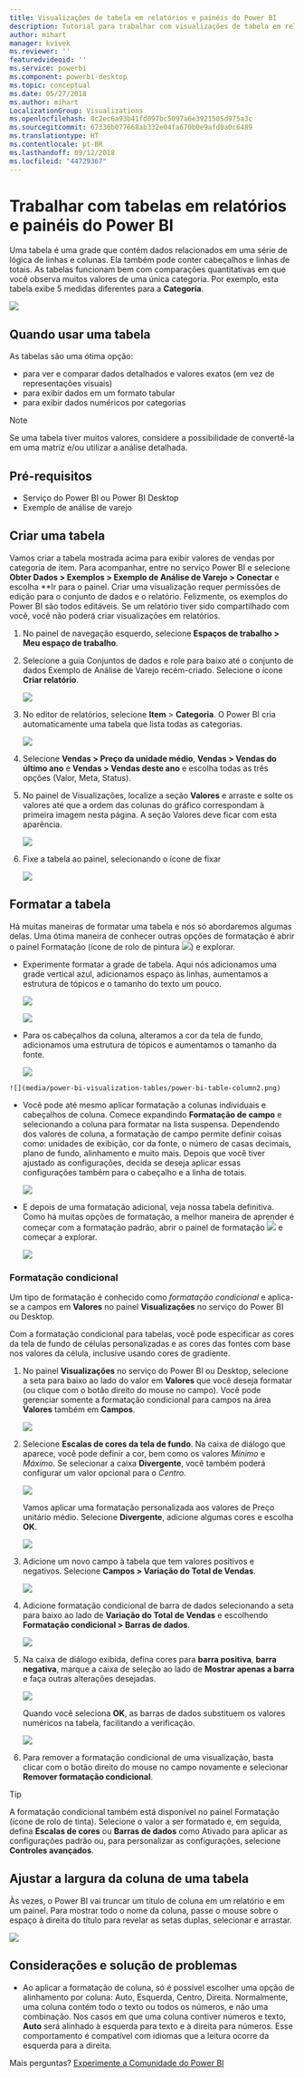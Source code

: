 ```yaml
---
title: Visualizações de tabela em relatórios e painéis do Power BI
description: Tutorial para trabalhar com visualizações de tabela em relatórios e painéis do Power BI, incluindo como redimensionar larguras de coluna.
author: mihart
manager: kvivek
ms.reviewer: ''
featuredvideoid: ''
ms.service: powerbi
ms.component: powerbi-desktop
ms.topic: conceptual
ms.date: 05/27/2018
ms.author: mihart
LocalizationGroup: Visualizations
ms.openlocfilehash: 8c2ec6a93b41fd097bc5097a6e3921505d975a3c
ms.sourcegitcommit: 67336b077668ab332e04fa670b0e9afd0a0c6489
ms.translationtype: HT
ms.contentlocale: pt-BR
ms.lasthandoff: 09/12/2018
ms.locfileid: "44729367"
---
```

# <a name="working-with-tables-in-power-bi-reports-and-dashboards"></a>Trabalhar com tabelas em relatórios e painéis do Power BI
Uma tabela é uma grade que contém dados relacionados em uma série de lógica de linhas e colunas. Ela também pode conter cabeçalhos e linhas de totais. As tabelas funcionam bem com comparações quantitativas em que você observa muitos valores de uma única categoria. Por exemplo, esta tabela exibe 5 medidas diferentes para a **Categoria**.

![](media/power-bi-visualization-tables/table.png)

## <a name="when-to-use-a-table"></a>Quando usar uma tabela
As tabelas são uma ótima opção:

* para ver e comparar dados detalhados e valores exatos (em vez de representações visuais)
* para exibir dados em um formato tabular
* para exibir dados numéricos por categorias   

> [!NOTE]
> Se uma tabela tiver muitos valores, considere a possibilidade de convertê-la em uma matriz e/ou utilizar a análise detalhada.

## <a name="prerequisites"></a>Pré-requisitos
- Serviço do Power BI ou Power BI Desktop
- Exemplo de análise de varejo

## <a name="create-a-table"></a>Criar uma tabela
Vamos criar a tabela mostrada acima para exibir valores de vendas por categoria de item. Para acompanhar, entre no serviço Power BI e selecione **Obter Dados \> Exemplos \> Exemplo de Análise de Varejo > Conectar** e escolha **Ir para o painel. Criar uma visualização requer permissões de edição para o conjunto de dados e o relatório. Felizmente, os exemplos do Power BI são todos editáveis. Se um relatório tiver sido compartilhado com você, você não poderá criar visualizações em relatórios.

1. No painel de navegação esquerdo, selecione **Espaços de trabalho > Meu espaço de trabalho**.    
2. Selecione a guia Conjuntos de dados e role para baixo até o conjunto de dados Exemplo de Análise de Varejo recém-criado.  Selecione o ícone **Criar relatório**.

    ![](media/power-bi-visualization-tables/power-bi-create-report.png)
2. No editor de relatórios, selecione **Item** > **Categoria**.  O Power BI cria automaticamente uma tabela que lista todas as categorias.

    ![](media/power-bi-visualization-tables/power-bi-table1.png)
3. Selecione **Vendas > Preço da unidade médio**, **Vendas > Vendas do último ano** e **Vendas > Vendas deste ano** e escolha todas as três opções (Valor, Meta, Status).   
4. No painel de Visualizações, localize a seção **Valores** e arraste e solte os valores até que a ordem das colunas do gráfico correspondam à primeira imagem nesta página.  A seção Valores deve ficar com esta aparência.

    ![](media/power-bi-visualization-tables/power-bi-table2.png)
5. Fixe a tabela ao painel, selecionando o ícone de fixar  

     ![](media/power-bi-visualization-tables/pbi_pintile.png)

## <a name="format-the-table"></a>Formatar a tabela
Há muitas maneiras de formatar uma tabela e nós só abordaremos algumas delas. Uma ótima maneira de conhecer outras opções de formatação é abrir o painel Formatação (ícone de rolo de pintura ![](media/power-bi-visualization-tables/power-bi-format.png)) e explorar.

* Experimente formatar a grade de tabela. Aqui nós adicionamos uma grade vertical azul, adicionamos espaço às linhas, aumentamos a estrutura de tópicos e o tamanho do texto um pouco.

    ![](media/power-bi-visualization-tables/power-bi-table-gridnew.png)

    ![](media/power-bi-visualization-tables/power-bi-table-grid3.png)
* Para os cabeçalhos da coluna, alteramos a cor da tela de fundo, adicionamos uma estrutura de tópicos e aumentamos o tamanho da fonte. 

    ![](media/power-bi-visualization-tables/power-bi-table-column-headers.png)


~~~
![](media/power-bi-visualization-tables/power-bi-table-column2.png)
~~~

* Você pode até mesmo aplicar formatação a colunas individuais e cabeçalhos de coluna. Comece expandindo **Formatação de campo** e selecionando a coluna para formatar na lista suspensa. Dependendo dos valores de coluna, a formatação de campo permite definir coisas como: unidades de exibição, cor da fonte, o número de casas decimais, plano de fundo, alinhamento e muito mais. Depois que você tiver ajustado as configurações, decida se deseja aplicar essas configurações também para o cabeçalho e a linha de totais.

    ![](media/power-bi-visualization-tables/power-bi-field-formatting.png)

* E depois de uma formatação adicional, veja nossa tabela definitiva. Como há muitas opções de formatação, a melhor maneira de aprender é começar com a formatação padrão, abrir o painel de formatação ![](media/power-bi-visualization-tables/power-bi-format.png) e começar a explorar. 

    ![](media/power-bi-visualization-tables/power-bi-table-format.png)

### <a name="conditional-formatting"></a>Formatação condicional
Um tipo de formatação é conhecido como *formatação condicional* e aplica-se a campos em **Valores** no painel **Visualizações** no serviço do Power BI ou Desktop. 

Com a formatação condicional para tabelas, você pode especificar as cores da tela de fundo de células personalizadas e as cores das fontes com base nos valores da célula, inclusive usando cores de gradiente. 

1. No painel **Visualizações** no serviço do Power BI ou Desktop, selecione a seta para baixo ao lado do valor em **Valores** que você deseja formatar (ou clique com o botão direito do mouse no campo). Você pode gerenciar somente a formatação condicional para campos na área **Valores** também em **Campos**.

    ![](media/power-bi-visualization-tables/power-bi-conditional-formatting-background.png)
2. Selecione **Escalas de cores da tela de fundo**. Na caixa de diálogo que aparece, você pode definir a cor, bem como os valores *Mínimo* e *Máximo*. Se selecionar a caixa **Divergente**, você também poderá configurar um valor opcional para o *Centro*.

    ![](media/power-bi-visualization-tables/power-bi-conditional-formatting-background2.png)

    Vamos aplicar uma formatação personalizada aos valores de Preço unitário médio. Selecione **Divergente**, adicione algumas cores e escolha **OK**. 

    ![](media/power-bi-visualization-tables/power-bi-conditional-formatting-data-background.png)
3. Adicione um novo campo à tabela que tem valores positivos e negativos.  Selecione **Campos > Variação do Total de Vendas**. 

    ![](media/power-bi-visualization-tables/power-bi-conditional-formatting2.png)
4. Adicione formatação condicional de barra de dados selecionando a seta para baixo ao lado de **Variação do Total de Vendas** e escolhendo **Formatação condicional > Barras de dados**.

    ![](media/power-bi-visualization-tables/power-bi-conditional-formatting-data-bars.png)
5. Na caixa de diálogo exibida, defina cores para **barra positiva**, **barra negativa**, marque a caixa de seleção ao lado de **Mostrar apenas a barra** e faça outras alterações desejadas.

    ![](media/power-bi-visualization-tables/power-bi-data-bars.png)

    Quando você seleciona **OK**, as barras de dados substituem os valores numéricos na tabela, facilitando a verificação.

    ![](media/power-bi-visualization-tables/power-bi-conditional-formatting-data-bars2.png)
6. Para remover a formatação condicional de uma visualização, basta clicar com o botão direito do mouse no campo novamente e selecionar **Remover formatação condicional**.

> [!TIP]
> A formatação condicional também está disponível no painel Formatação (ícone de rolo de tinta). Selecione o valor a ser formatado e, em seguida, defina **Escalas de cores** ou **Barras de dados** como Ativado para aplicar as configurações padrão ou, para personalizar as configurações, selecione **Controles avançados**.
> 
> 

## <a name="adjust-the-column-width-of-a-table"></a>Ajustar a largura da coluna de uma tabela
Às vezes, o Power BI vai truncar um título de coluna em um relatório e em um painel. Para mostrar todo o nome da coluna, passe o mouse sobre o espaço à direita do título para revelar as setas duplas, selecionar e arrastar.

![](media/power-bi-visualization-tables/resizetable.gif)

## <a name="considerations-and-troubleshooting"></a>Considerações e solução de problemas
* Ao aplicar a formatação de coluna, só é possível escolher uma opção de alinhamento por coluna: Auto, Esquerda, Centro, Direita. Normalmente, uma coluna contém todo o texto ou todos os números, e não uma combinação. Nos casos em que uma coluna contiver números e texto, **Auto** será alinhado à esquerda para texto e à direita para números. Esse comportamento é compatível com idiomas que a leitura ocorre da esquerda para a direita.   

Mais perguntas? [Experimente a Comunidade do Power BI](http://community.powerbi.com/)

